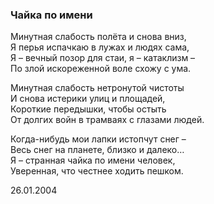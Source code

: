 ### Чайка по имени

Минутная слабость полёта и снова вниз,  
Я перья испачкаю в лужах и людях сама,  
Я – вечный позор для стаи, я – катаклизм –  
По злой искореженной воле схожу с ума.

Минутная слабость нетронутой чистоты  
И снова истерики улиц и площадей,  
Короткие передышки, чтобы остыть  
От долгих войн в трамваях с глазами людей.

Когда-нибудь мои лапки истопчут снег –  
Весь снег на планете, близко и далеко…  
Я – странная чайка по имени человек,  
Уверенная, что честнее ходить пешком.

26.01.2004
